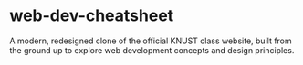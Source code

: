 # web-dev-cheatsheet
A modern, redesigned clone of the official KNUST class website, built from the ground up to explore web development concepts and design principles.
